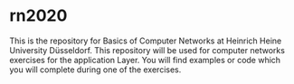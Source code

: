 # rn2020

This is the repository for Basics of Computer Networks at Heinrich Heine University Düsseldorf.
This repository will be used for computer networks exercises for the application Layer. You will find examples or code which you will complete during one of the exercises. 
